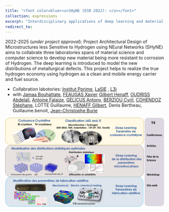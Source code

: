 ```yaml
---
title: "<font color=blue><u>SHyNE (ESR 2022): </u></font>"
collection: expressions
excerpt: "Interdisciplinary applications of deep learning and material science to develop new material being more resistant to corrosion of Hydrogen."
redirect_to: 
---
```


2022-2025 (*under project approval*): Project Architectural Design of Microstructures less Sensitive to Hydrogen using NEural Networks (SHyNE) aims to collabrate three laboratories spans of material science and computer science to develop new material being more resistant to corrosion of Hydrogen. The deep learning is introduced to model the new distributions of metallurgical defects. This project helps to realize the true hydrogen economy using hydrogen as a clean and mobile energy carrier and fuel source.

- Collabration labotories: [Institut Pprime](https://pprime.fr](https://lasie.univ-larochelle.fr/OUDRISS-Abdelali)/en/home-pprime/), [LaSIE](https://lasie.univ-larochelle.fr/)  , [L3i](https://l3i.univ-larochelle.fr/)
- with [Jamaa Bouhattate](https://scholar.google.fr/citations?user=ARHabtUAAAAJ&hl=fr), [FEAUGAS Xavier](https://lasie.univ-larochelle.fr/FEAUGAS-Xavier) [Gilbert Henaff](https://pprime.fr/en/henaff-gilbert-2/), [OUDRISS Abdelali](https://lasie.univ-larochelle.fr/OUDRISS-Abdelali), [Antoine Falaize](https://afalaize.github.io/), [GELICUS Antony](https://lasie.univ-larochelle.fr/GELICUS-Antony), [BERZIOU Cyril](https://lasie.univ-larochelle.fr/BERZIOU-Cyril),  [COHENDOZ Stéphane](https://lasie.univ-larochelle.fr/COHENDOZ-Stephane), LOTTE Guillaume, [HENAFF Gilbert](https://pprime.fr/en/henaff-gilbert-2/), Denis Bertheau, Guillaume.benoit, [Jean-Christophe Burie](https://l3i.univ-larochelle.fr/Burie-Jean-Christophe-MCF-HDR)

![avatar](/images/SHyNE.png)


